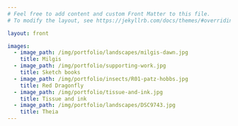 ```yaml
---
# Feel free to add content and custom Front Matter to this file.
# To modify the layout, see https://jekyllrb.com/docs/themes/#overriding-theme-defaults

layout: front

images:
  - image_path: /img/portfolio/landscapes/milgis-dawn.jpg
    title: Milgis
  - image_path: /img/portfolio/supporting-work.jpg
    title: Sketch books
  - image_path: /img/portfolio/insects/R01-patz-hobbs.jpg
    title: Red Dragonfly
  - image_path: /img/portfolio/tissue-and-ink.jpg
    title: Tissue and ink
  - image_path: /img/portfolio/landscapes/DSC9743.jpg
    title: Theia
---
```

